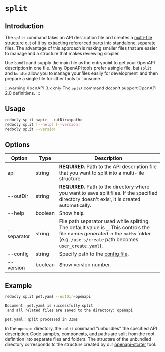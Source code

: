 # `split`

## Introduction

The `split` command takes an API description file and creates a [multi-file structure](../../resources/multi-file-definitions.md) out of it by extracting referenced parts into standalone, separate files. The advantage of this approach is making smaller files that are easier to manage and a structure that makes reviewing simpler.

Use `bundle` and supply the main file as the entrypoint to get your OpenAPI description in one file. Many OpenAPI tools prefer a single file, but `split` and `bundle` allow you to manage your files easily for development, and then prepare a single file for other tools to consume.

:::warning OpenAPI 3.x only
The `split` command doesn't support OpenAPI 2.0 definitions.
:::

## Usage

```bash
redocly split <api> --outDir=<path>
redocly split [--help] [--version]
redocly split --version
```

## Options

| Option      | Type    | Description                                                                                                                                                                              |
| ----------- | ------- | ---------------------------------------------------------------------------------------------------------------------------------------------------------------------------------------- |
| api         | string  | **REQUIRED.** Path to the API description file that you want to split into a multi-file structure.                                                                                        |
| --outDir    | string  | **REQUIRED.** Path to the directory where you want to save split files. If the specified directory doesn't exist, it is created automatically.                                           |
| --help      | boolean | Show help.                                                                                                                                                                               |
| --separator | string  | File path separator used while splitting. The default value is `_`. This controls the file names generated in the `paths` folder (e.g. `/users/create` path becomes `user_create.yaml`). |
| --config    | string  | Specify path to the [config file](../configuration/index.mdx).                                                                                                                           |
| --version   | boolean | Show version number.                                                                                                                                                                     |

## Example

```bash Command
redocly split pet.yaml --outDir=openapi
```

```bash Output
Document: pet.yaml is successfully split
 and all related files are saved to the directory: openapi

pet.yaml: split processed in 33ms
```

In the `openapi` directory, the `split` command "unbundles" the specified API description. Code samples, components, and paths are split from the root definition into separate files and folders. The structure of the unbundled directory corresponds to the structure created by our [openapi-starter](https://github.com/Redocly/openapi-starter) tool.
